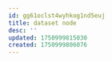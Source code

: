 ```yaml
---
id: gg61oclst4wyhkog1nd5euj
title: dataset node
desc: ''
updated: 1750999815030
created: 1750999806076
---
```

